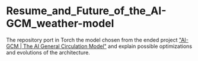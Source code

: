 # Resume_and_Future_of_the_AI-GCM_weather-model

The repository port in Torch the model chosen from the ended project ["AI-GCM | The AI General Circulation Model"](https://www.cmcc.it/projects/ai-gcm-the-ai-general-circulation-model) and explain possible optimizations and evolutions of the architecture.


